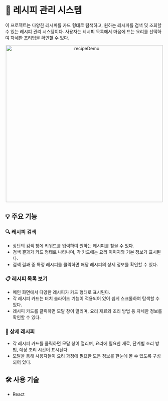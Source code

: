 # 🍲 레시피 관리 시스템

이 프로젝트는 다양한 레시피를 카드 형태로 탐색하고, 원하는 레시피를 검색 및 조회할 수 있는 레시피 관리 시스템이다. 사용자는 레시피 목록에서 마음에 드는 요리를 선택하여 자세한 조리법을 확인할 수 있다.

<p align="center">
  <img src="https://github.com/user-attachments/assets/c8575c54-efdc-42c5-beba-e14a1c1715c0" alt="recipeDemo" width="500">
</p>


## 💡 주요 기능

### 🔍 레시피 검색

- 상단의 검색 창에 키워드를 입력하여 원하는 레시피를 찾을 수 있다.
- 검색 결과가 카드 형태로 나타나며, 각 카드에는 요리 이미지와 기본 정보가 표시된다.
- 검색 결과 중 특정 레시피를 클릭하면 해당 레시피의 상세 정보를 확인할 수 있다.

### 📋 레시피 목록 보기

- 메인 화면에서 다양한 레시피가 카드 형태로 표시된다.
- 각 레시피 카드는 터치 슬라이드 기능이 적용되어 있어 쉽게 스크롤하여 탐색할 수 있다.
- 레시피 카드를 클릭하면 모달 창이 열리며, 요리 재료와 조리 방법 등 자세한 정보를 확인할 수 있다.

### 🍳 상세 레시피

- 각 레시피 카드를 클릭하면 모달 창이 열리며, 요리에 필요한 재료, 단계별 조리 방법, 예상 조리 시간이 표시된다.
- 모달을 통해 사용자들이 요리 과정에 필요한 모든 정보를 한눈에 볼 수 있도록 구성되어 있다.

## 🛠️ 사용 기술

- React
